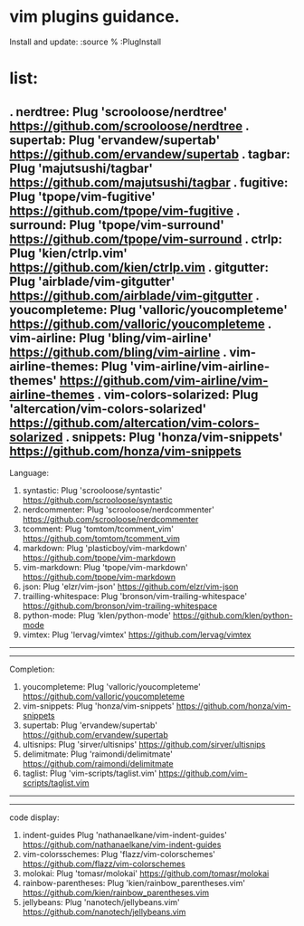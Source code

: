 # vim plugins guidance.
Install and update:
	:source %
	:PlugInstall
# list:
. nerdtree:
	Plug 'scrooloose/nerdtree'
	https://github.com/scrooloose/nerdtree
. supertab:
	Plug 'ervandew/supertab'
	https://github.com/ervandew/supertab
. tagbar:
	Plug 'majutsushi/tagbar'
	https://github.com/majutsushi/tagbar
. fugitive:
	Plug 'tpope/vim-fugitive'
	https://github.com/tpope/vim-fugitive
. surround:
	Plug 'tpope/vim-surround'
	https://github.com/tpope/vim-surround
. ctrlp:
	Plug 'kien/ctrlp.vim'
	https://github.com/kien/ctrlp.vim
. gitgutter:
	Plug 'airblade/vim-gitgutter'
	https://github.com/airblade/vim-gitgutter
. youcompleteme:
	Plug 'valloric/youcompleteme'
	https://github.com/valloric/youcompleteme
. vim-airline:
	Plug 'bling/vim-airline'
	https://github.com/bling/vim-airline
. vim-airline-themes:
	Plug 'vim-airline/vim-airline-themes'
	https://github.com/vim-airline/vim-airline-themes
. vim-colors-solarized:
	Plug 'altercation/vim-colors-solarized'
	https://github.com/altercation/vim-colors-solarized
. snippets:
	Plug 'honza/vim-snippets'
	https://github.com/honza/vim-snippets
---
Language:
1. syntastic:
	Plug 'scrooloose/syntastic'
	https://github.com/scrooloose/syntastic
2. nerdcommenter:
	Plug 'scrooloose/nerdcommenter'
	https://github.com/scrooloose/nerdcommenter
3. tcomment:
	Plug 'tomtom/tcomment_vim'
	https://github.com/tomtom/tcomment_vim
4. markdown:
	Plug 'plasticboy/vim-markdown'
	https://github.com/tpope/vim-markdown
5. vim-markdown:
	Plug 'tpope/vim-markdown'
	https://github.com/tpope/vim-markdown
6. json:
	Plug 'elzr/vim-json'
	https://github.com/elzr/vim-json
7. trailling-whitespace:
	Plug 'bronson/vim-trailing-whitespace'
	https://github.com/bronson/vim-trailing-whitespace
8. python-mode:
	Plug 'klen/python-mode'
	https://github.com/klen/python-mode
9. vimtex:
	Plug 'lervag/vimtex'
	https://github.com/lervag/vimtex
---
---
Completion:
1. youcompleteme:
	Plug 'valloric/youcompleteme'
	https://github.com/valloric/youcompleteme
2. vim-snippets:
	Plug 'honza/vim-snippets'
	https://github.com/honza/vim-snippets
3. supertab:
	Plug 'ervandew/supertab'
	https://github.com/ervandew/supertab
4. ultisnips:
	Plug 'sirver/ultisnips'
	https://github.com/sirver/ultisnips
5. delimitmate:
	Plug 'raimondi/delimitmate'
	https://github.com/raimondi/delimitmate
6. taglist:
	Plug 'vim-scripts/taglist.vim'
	https://github.com/vim-scripts/taglist.vim
---
---
code display:
1. indent-guides
	Plug 'nathanaelkane/vim-indent-guides'
	https://github.com/nathanaelkane/vim-indent-guides
2. vim-colorsschemes:
	Plug 'flazz/vim-colorschemes'
	https://github.com/flazz/vim-colorschemes
3. molokai:
	Plug 'tomasr/molokai'
	https://github.com/tomasr/molokai
4. rainbow-parentheses:
	Plug 'kien/rainbow_parentheses.vim'
	https://github.com/kien/rainbow_parentheses.vim
5. jellybeans:
	Plug 'nanotech/jellybeans.vim'
	https://github.com/nanotech/jellybeans.vim



